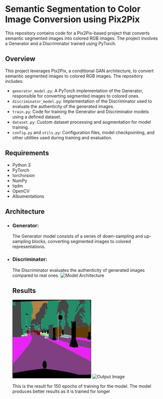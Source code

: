 # Semantic Segmentation to Color Image Conversion using Pix2Pix

This repository contains code for a Pix2Pix-based project that converts semantic segmented images into colored RGB images. The project involves a Generator and a Discriminator trained using PyTorch.

## Overview

This project leverages Pix2Pix, a conditional GAN architecture, to convert semantic segmented images to colored RGB images. The repository includes:

- `generator_model.py`: A PyTorch implementation of the Generator, responsible for converting segmented images to colored ones.
- `discriminator_model.py`: Implementation of the Discriminator used to evaluate the authenticity of the generated images.
- `train.py`: Code for training the Generator and Discriminator models using a defined dataset.
- `dataset.py`: Custom dataset processing and augmentation for model training.
- `config.py` and `utils.py`: Configuration files, model checkpointing, and other utilities used during training and evaluation.

## Requirements

- Python 3
- PyTorch
- torchvision
- NumPy
- tqdm
- OpenCV
- Albumentations

## Architecture
- ### Generator:
  The Generator model consists of a series of down-sampling and up-sampling blocks, converting segmented images to colored representations.
- ### Discriminator:
  The Discriminator evaluates the authenticity of generated images compared to real ones.
  ![Model Architecture](https://www.researchgate.net/publication/332932603/figure/fig2/AS:756127935516673@1557286356523/Data-flow-of-Pix2Pix-in-this-research.jpg)

  ## Results
  ![Input Image](Images/input_150.png) ![Output Image](Images/y_gen_150)

  This is the result for 150 epochs of training for the model. The model produces better results as it is trained for longer
